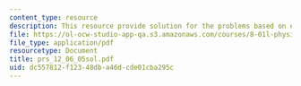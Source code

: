 ```yaml
---
content_type: resource
description: This resource provide solution for the problems based on evolution.
file: https://ol-ocw-studio-app-qa.s3.amazonaws.com/courses/8-01l-physics-i-classical-mechanics-fall-2005/dc557812f12348dba46dcde01cba295c_prs_12_06_05sol.pdf
file_type: application/pdf
resourcetype: Document
title: prs_12_06_05sol.pdf
uid: dc557812-f123-48db-a46d-cde01cba295c
---
```


